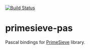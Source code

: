 [![Build Status](https://travis-ci.org/JulStrat/primesieve-pas.png?branch=master)](https://travis-ci.org/JulStrat/primesieve-pas)

# primesieve-pas

Pascal bindings for [PrimeSieve](https://github.com/kimwalisch/primesieve) library.
